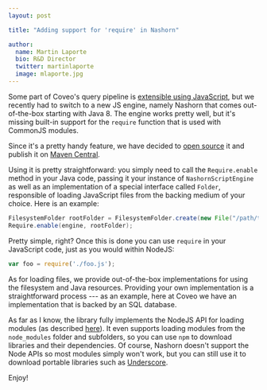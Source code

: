 ```yaml
---
layout: post

title: "Adding support for 'require' in Nashorn"

author:
  name: Martin Laporte
  bio: R&D Director
  twitter: martinlaporte
  image: mlaporte.jpg
---
```


Some part of Coveo's query pipeline is [extensible using JavaScript](http://source.coveo.com/2014/09/23/adding-server-side-scripting/), but we recently had to switch to a new JS engine, namely Nashorn that comes out-of-the-box starting with Java 8. The engine works pretty well, but it's missing built-in support for the `require` function that is used with CommonJS modules.
<!-- more -->
Since it's a pretty handy feature, we have decided to [open source](https://github.com/coveo/nashorn-commonjs-modules) it and publish it on [Maven Central](http://mvnrepository.com/artifact/com.coveo/nashorn-commonjs-modules).

Using it is pretty straightforward: you simply need to call the `Require.enable` method in your Java code, passing it your instance of `NashornScriptEngine` as well as an implementation of a special interface called `Folder`, responsible of loading JavaScript files from the backing medium of your choice. Here is an example:

```java
FilesystemFolder rootFolder = FilesystemFolder.create(new File("/path/to/my/folder"), "UTF-8");
Require.enable(engine, rootFolder);
```

Pretty simple, right? Once this is done you can use `require` in your JavaScript code, just as you would within NodeJS:

```js
var foo = require('./foo.js');
```

As for loading files, we provide out-of-the-box implementations for using the filesystem and Java resources. Providing your own implementation is a straightforward process --- as an example, here at Coveo we have an implementation that is backed by an SQL database.

As far as I know, the library fully implements the NodeJS API for loading modules (as described [here](https://nodejs.org/api/modules.html)). It even supports loading modules from the `node_modules` folder and subfolders, so you can use `npm` to download libraries and their dependencies. Of course, Nashorn doesn't support the Node APIs so most modules simply won't work, but you can still use it to download portable libraries such as [Underscore](http://underscorejs.org/).

Enjoy!
